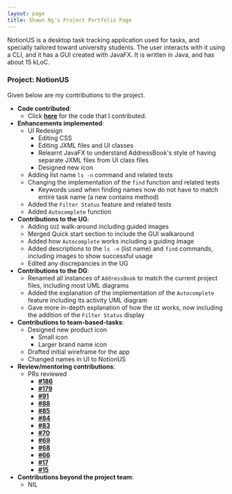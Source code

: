 ```yaml
---
layout: page
title: Shawn Ng's Project Portfolio Page
---
```


NotionUS is a desktop task tracking application used for tasks, and specially tailored toward university students. The user interacts with it using a CLI, and it has a GUI created with JavaFX. It is written in Java, and has about 15 kLoC.

### Project: NotionUS

Given below are my contributions to the project.

* **Code contributed**:
  * Click [**here**](https://nus-cs2103-ay2223s1.github.io/tp-dashboard/?search=snigloo&breakdown=true&sort=groupTitle&sortWithin=title&since=2022-09-16&timeframe=commit&mergegroup=&groupSelect=groupByRepos&checkedFileTypes=docs~functional-code~test-code~other)
for the code that I contributed.
* **Enhancements implemented**: 
  * UI Redesign
    * Editing CSS
    * Editing JXML files and UI classes
    * Relearnt JavaFX to understand AddressBook's style of having separate JXML files from UI class files
    * Designed new icon
  * Adding list name `ls -n` command and related tests
  * Changing the implementation of the `find` function and related tests
    * Keywords used when finding names now do not have to match entire task name (a new contains method)
  * Added the `Filter Status` feature and related tests
  * Added `Autocomplete` function
* **Contributions to the UG**:
  * Adding `GUI` walk-around including guided images
  * Merged Quick start section to include the GUI walkaround
  * Added how `Autocomplete` works including a guiding image
  * Added descriptions to the `ls -n` (list name) and `find` commands, including images to show successful usage
  * Edited any discrepancies in the UG
* **Contributions to the DG**: 
  * Renamed all instances of `AddressBook` to match the current project files, including most UML diagrams
  * Added the explanation of the implementation of the `Autocomplete` feature including its activity UML diagram
  * Gave more in-depth explanation of how the `UI` works, now including the addition of the `Filter Status` display
* **Contributions to team-based-tasks**: 
  * Designed new product icon
    * Small icon
    * Larger brand name icon
  * Drafted initial wireframe for the app
  * Changed names in UI to NotionUS
* **Review/mentoring contributions**: 
  * PRs reviewed
    * [**#186**](https://github.com/AY2223S1-CS2103T-F12-3/tp/pull/186)
    * [**#179**](https://github.com/AY2223S1-CS2103T-F12-3/tp/pull/179)
    * [**#91**](https://github.com/AY2223S1-CS2103T-F12-3/tp/pull/91)
    * [**#88**](https://github.com/AY2223S1-CS2103T-F12-3/tp/pull/88)
    * [**#85**](https://github.com/AY2223S1-CS2103T-F12-3/tp/pull/85)
    * [**#84**](https://github.com/AY2223S1-CS2103T-F12-3/tp/pull/84)
    * [**#83**](https://github.com/AY2223S1-CS2103T-F12-3/tp/pull/83)
    * [**#70**](https://github.com/AY2223S1-CS2103T-F12-3/tp/pull/70)
    * [**#69**](https://github.com/AY2223S1-CS2103T-F12-3/tp/pull/69)
    * [**#68**](https://github.com/AY2223S1-CS2103T-F12-3/tp/pull/68)
    * [**#66**](https://github.com/AY2223S1-CS2103T-F12-3/tp/pull/66)
    * [**#17**](https://github.com/AY2223S1-CS2103T-F12-3/tp/pull/17)
    * [**#15**](https://github.com/AY2223S1-CS2103T-F12-3/tp/pull/15)
* **Contributions beyond the project team**: 
  * NIL
